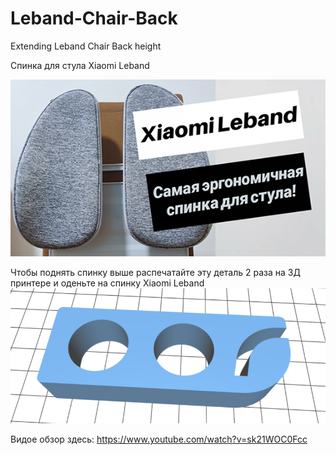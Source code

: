 # Leband-Chair-Back
Extending Leband Chair Back height

Спинка для стула Xiaomi Leband

![Thumbnail](/images/Xiaomi_Leband_Thumbnail_Smaller_v1.png)

Чтобы поднять спинку выше распечатайте эту деталь 2 раза на 3Д принтере и оденьте на спинку Xiaomi Leband
![Height Extender](/images/Xiaomi_Leband_Extender_v1.png)

Видое обзор здесь:
https://www.youtube.com/watch?v=sk21WOC0Fcc
